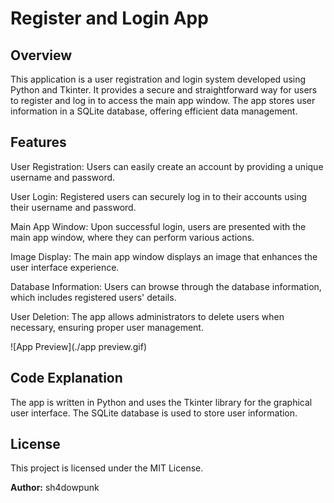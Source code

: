 # Register and Login App

## Overview
This application is a user registration and login system developed using Python and Tkinter. It provides a secure and straightforward way for users to register and log in to access the main app window. The app stores user information in a SQLite database, offering efficient data management.

## Features
User Registration: Users can easily create an account by providing a unique username and password.

User Login: Registered users can securely log in to their accounts using their username and password.

Main App Window: Upon successful login, users are presented with the main app window, where they can perform various actions.

Image Display: The main app window displays an image that enhances the user interface experience.

Database Information: Users can browse through the database information, which includes registered users' details.

User Deletion: The app allows administrators to delete users when necessary, ensuring proper user management.


![App Preview](./app preview.gif)

## Code Explanation
The app is written in Python and uses the Tkinter library for the graphical user interface. The SQLite database is used to store user information.


## License
This project is licensed under the MIT License.


**Author:** sh4dowpunk
